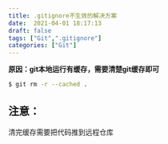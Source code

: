 ```yaml
---
title: .gitignore不生效的解决方案
date:  2021-04-01 18:17:13
draft: false
tags: ["Git",".gitignore"]
categories: ["Git"]
---
```



**原因：git本地运行有缓存，需要清楚git缓存即可**

```bash
$ git rm -r --cached .
```

## 注意：
清完缓存需要把代码推到远程仓库

